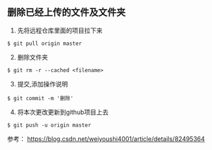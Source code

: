 ## 删除已经上传的文件及文件夹

1. 先将远程仓库里面的项目拉下来
```git
$ git pull origin master 
```

2. 删除文件夹
```git
$ git rm -r --cached <filename>
```

3. 提交,添加操作说明
```git
$ git commit -m '删除'
```

4. 将本次更改更新到github项目上去
```git
$ git push -u origin master 
```


参考：
https://blog.csdn.net/weiyoushi4001/article/details/82495364
